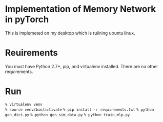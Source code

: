 # Implementation of Memory Network in pyTorch
This is implemeted on my desktop which is ruiining ubuntu linux.


# Reuirements
You must have Python 2.7+, pip, and virtualenv installed. There are no other requirements.
# Run
``% virtualenv venv``<br>
``% source venv/bin/activate``
``% pip install -r requirements.txt``
``% python gen_dict.py``
``% python gen_sim_data.py``
``% python train_mlp.py``
